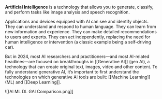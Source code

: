 **Artificial Intelligence** is a technology that allows you to generate, classify, and perform tasks like image analysis and speech recognition.

Applications and devices equipped with AI can see and identify objects. They can understand and respond to human language. They can learn from new information and experience. They can make detailed recommendations to users and experts. They can act independently, replacing the need for human intelligence or intervention (a classic example being a self-driving car).

But in 2024, most AI researchers and practitioners—and most AI-related headlines—are focused on breakthroughs in [[Generative AI]] (gen AI), a technology that can create original text, images, video and other content. To fully understand generative AI, it’s important to first understand the technologies on which generative AI tools are built: [[Machine Learning]] (ML) and [[Deep Learning]].

![[AI ML DL GAI Comparison.png]]